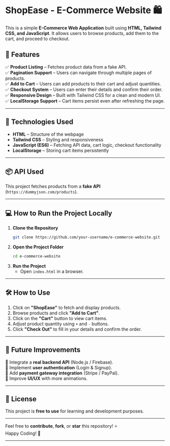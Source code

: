 

# **ShopEase - E-Commerce Website 🛍️**

This is a simple **E-Commerce Web Application** built using **HTML, Tailwind CSS, and JavaScript**. It allows users to browse products, add them to the cart, and proceed to checkout.

## **🚀 Features**
✅ **Product Listing** – Fetches product data from a fake API.  
✅ **Pagination Support** – Users can navigate through multiple pages of products.  
✅ **Add to Cart** – Users can add products to their cart and adjust quantities.  
✅ **Checkout System** – Users can enter their details and confirm their order.  
✅ **Responsive Design** – Built with Tailwind CSS for a clean and modern UI.  
✅ **LocalStorage Support** – Cart items persist even after refreshing the page.  

---


## **🔧 Technologies Used**
- **HTML** – Structure of the webpage  
- **Tailwind CSS** – Styling and responsiveness  
- **JavaScript (ES6)** – Fetching API data, cart logic, checkout functionality  
- **LocalStorage** – Storing cart items persistently  

---

## **📦 API Used**
This project fetches products from a **fake API** (`https://dummyjson.com/products`).

---

## **💻 How to Run the Project Locally**
1. **Clone the Repository**
   ```bash
   git clone https://github.com/your-username/e-commerce-website.git
   ```
2. **Open the Project Folder**
   ```bash
   cd e-commerce-website
   ```
3. **Run the Project**
   - Open `index.html` in a browser.

---

## **🛠️ How to Use**
1. Click on **"ShopEase"** to fetch and display products.
2. Browse products and click **"Add to Cart"**.
3. Click on the **"Cart"** button to view cart items.
4. Adjust product quantity using `+` and `-` buttons.
5. Click **"Check Out"** to fill in your details and confirm the order.

---

## **🎯 Future Improvements**
🔹 Integrate a **real backend API** (Node.js / Firebase).  
🔹 Implement **user authentication** (Login & Signup).  
🔹 Add **payment gateway integration** (Stripe / PayPal).  
🔹 Improve **UI/UX** with more animations.  

---

## **📜 License**
This project is **free to use** for learning and development purposes.  

---

Feel free to **contribute**, **fork**, or **star** this repository! ⭐  
Happy Coding! 🚀  

---
